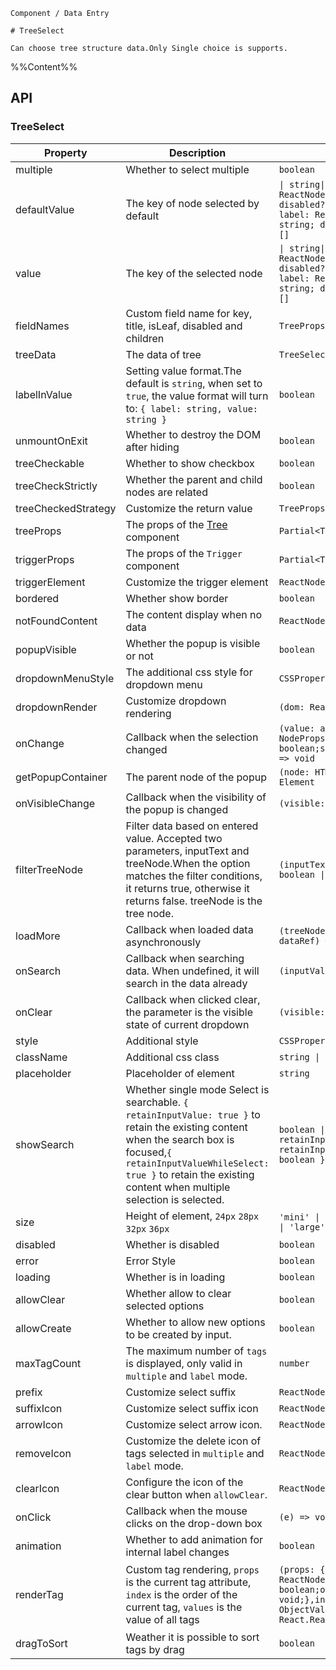 `````
Component / Data Entry

# TreeSelect

Can choose tree structure data.Only Single choice is supports.
`````

%%Content%%

## API

### TreeSelect

|Property|Description|Type|DefaultValue|Version|
|---|---|---|---|---|
|multiple|Whether to select multiple|`boolean`|`-`|-|
|defaultValue|The key of node selected by default|`\| string\| string[]\| { label: ReactNode; value: string; disabled?: boolean }\| { label: ReactNode; value: string; disabled?: boolean }[]`|`-`|-|
|value|The key of the selected node|`\| string\| string[]\| { label: ReactNode; value: string; disabled?: boolean }\| { label: ReactNode; value: string; disabled?: boolean }[]`|`-`|-|
|fieldNames|Custom field name for key, title, isLeaf, disabled and children|`TreeProps['fieldNames']`|`DefaultFieldNames`|2.11.0|
|treeData|The data of tree|`TreeSelectDataType[]`|`-`|-|
|labelInValue|Setting value format.The default is `string`, when set to `true`, the value format will turn to: `{ label: string, value: string }`|`boolean`|`-`|-|
|unmountOnExit|Whether to destroy the DOM after hiding|`boolean`|`-`|-|
|treeCheckable|Whether to show checkbox|`boolean`|`-`|-|
|treeCheckStrictly|Whether the parent and child nodes are related|`boolean`|`-`|-|
|treeCheckedStrategy|Customize the return value|`TreeProps['checkedStrategy']`|`all`|-|
|treeProps|The props of the [Tree](/react/components/tree) component|`Partial<TreeProps>`|`-`|-|
|triggerProps|The props of the `Trigger` component|`Partial<TriggerProps>`|`-`|-|
|triggerElement|Customize the trigger element|`ReactNode`|`-`|-|
|bordered|Whether show border|`boolean`|`true`|-|
|notFoundContent|The content display when no data|`ReactNode`|`-`|-|
|popupVisible|Whether the popup is visible or not|`boolean`|`-`|-|
|dropdownMenuStyle|The additional css style for dropdown menu|`CSSProperties`|`-`|2.3.0|
|dropdownRender|Customize dropdown rendering|`(dom: ReactNode) => ReactNode`|`-`|2.3.0|
|onChange|Callback when the selection changed|`(value: any,extra: {trigger?: NodeProps;checked?: boolean;selected?: boolean;}) => void`|`-`|`extra` in `2.29.0`|
|getPopupContainer|The parent node of the popup|`(node: HTMLElement) => Element`|`-`|-|
|onVisibleChange|Callback when the visibility of the popup is changed|`(visible: boolean) => void`|`-`|-|
|filterTreeNode|Filter data based on entered value. Accepted two parameters, inputText and treeNode.When the option matches the filter conditions, it returns true, otherwise it returns false. treeNode is the tree node.|`(inputText, treeNode: any) => boolean \| void`|`-`|-|
|loadMore|Callback when loaded data asynchronously|`(treeNode: NodeProps, dataRef) => void`|`-`|-|
|onSearch|Callback when searching data. When undefined, it will search in the data already|`(inputValue: string) => void`|`-`|-|
|onClear|Callback when clicked clear, the parameter is the visible state of current dropdown|`(visible: boolean) => void`|`-`|-|
|style|Additional style|`CSSProperties`|`-`|-|
|className|Additional css class|`string \| string[]`|`-`|-|
|placeholder|Placeholder of element|`string`|`-`|-|
|showSearch|Whether single mode Select is searchable. `{ retainInputValue: true }` to retain the existing content when the search box is focused,`{ retainInputValueWhileSelect: true }` to retain the existing content when multiple selection is selected.|`boolean \| { retainInputValue?: boolean; retainInputValueWhileSelect?: boolean }`|`-`|-|
|size|Height of element, `24px` `28px` `32px` `36px`|`'mini' \| 'small' \| 'default' \| 'large'`|`-`|-|
|disabled|Whether is disabled|`boolean`|`-`|-|
|error|Error Style|`boolean`|`-`|-|
|loading|Whether is in loading|`boolean`|`-`|-|
|allowClear|Whether allow to clear selected options|`boolean`|`-`|-|
|allowCreate|Whether to allow new options to be created by input.|`boolean`|`-`|2.13.0|
|maxTagCount|The maximum number of `tags` is displayed, only valid in `multiple` and `label` mode.|`number`|`-`|-|
|prefix|Customize select suffix|`ReactNode`|`-`|2.11.0|
|suffixIcon|Customize select suffix icon|`ReactNode`|`-`|-|
|arrowIcon|Customize select arrow icon.|`ReactNode \| null`|`-`|-|
|removeIcon|Customize the delete icon of tags selected in `multiple` and `label` mode.|`ReactNode \| null`|`-`|-|
|clearIcon|Configure the icon of the clear button when `allowClear`.|`ReactNode`|`-`|2.26.0|
|onClick|Callback when the mouse clicks on the drop-down box|`(e) => void`|`-`|-|
|animation|Whether to add animation for internal label changes|`boolean`|`true`|2.15.0|
|renderTag|Custom tag rendering, `props` is the current tag attribute, `index` is the order of the current tag, `values` is the value of all tags|`(props: {value: any;label: ReactNode;closable: boolean;onClose: (event) => void;},index: number,values: ObjectValueType[]) => React.ReactNode`|`-`|index、values added in 2.15.0|
|dragToSort|Weather it is possible to sort tags by drag|`boolean`|`-`|2.27.0|
